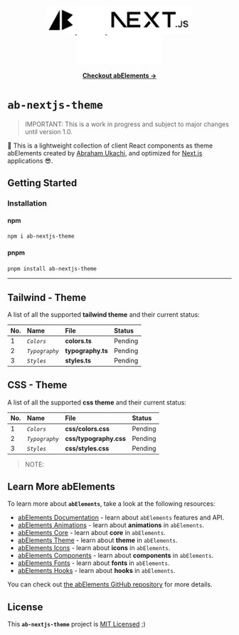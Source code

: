 <p align="center">
  <!-- Ab - Logo - Light Mode --> 
  <a href="https://abraham-ukachi.vercel.app/#gh-light-mode-only" target="_blank">
    <img src="./.github/ab-logo-light.svg" alt="Ab Logo on Light" width="64" height="64" />
  </a>

  <!-- Ab - Logo - Dark Mode --> 
  <a href="https://abraham-ukachi.vercel.app/#gh-dark-mode-only" target="_blank">
    <img src="./.github/ab-logo-dark.svg" alt="Ab Logo on Dark" width="64" height="64" />
  </a>

  <!-- Next.js - Logo Name - Light Mode -->
  <a href="https://nextjs.org/#gh-light-mode-only" target="_blank">
    <img src="./.github/nextjs-logoname-light.svg" alt="Next.js LogoName on Light" width="192" height="64" />
  </a>

  <!-- Next.js - Logo Name - Dark Mode -->
  <a href="https://nextjs.org/#gh-dark-mode-only" target="_blank">
    <img src="./.github/nextjs-logoname-dark.svg" alt="Next.js LogoName on Dark" width="192" height="64" />
  </a>

</p>


<p align="center">
    <a href="https://ab-elements.vercel.app/docs/theme" target="_blank"><b>Checkout abElements &rarr;</b></a>
</p>


# `ab-nextjs-theme`

> IMPORTANT: This is a work in progress and subject to major changes until version 1.0.


🎨 This is a lightweight collection of client React components as theme abElements created by [Abraham Ukachi](https://github.com/abraham-ukachi), and optimized for [Next.js](https://nextjs.org/docs) applications 😎. 



## Getting Started

### Installation

#### npm

```bash
npm i ab-nextjs-theme 
```

#### pnpm

```bash
pnpm install ab-nextjs-theme 
```

---


## Tailwind - Theme

A list of all the supported **tailwind theme** and their current status:

| No. | Name | File | Status |
|:----|:-----|:-----|:-------|
| 1 | *`Colors`* | **colors.ts** | Pending |
| 2 | *`Typography`* | **typography.ts** | Pending |
| 3 | *`Styles`* | **styles.ts** | Pending |



## CSS - Theme

A list of all the supported **css theme** and their current status:

| No. | Name | File | Status |
|:----|:-----|:-----|:-------|
| 1 | *`Colors`* | **css/colors.css** | Pending |
| 2 | *`Typography`* | **css/typography.css** | Pending |
| 3 | *`Styles`* | **css/styles.css** | Pending |


> NOTE:




## Learn More abElements

To learn more about **`abElements`**, take a look at the following resources:

- [abElements Documentation](https://ab-elements.vercel.app/docs) - learn about `abElements` features and API.
- [abElements Animations](https://ab-elements.vercel.app/docs/animations) - learn about **animations** in `abElements`.
- [abElements Core](https://ab-elements.vercel.app/docs/core) - learn about **core** in `abElements`.
- [abElements Theme](https://ab-elements.vercel.app/docs/theme) - learn about **theme** in `abElements`.
- [abElements Icons](https://ab-elements.vercel.app/docs/icons) - learn about **icons** in `abElements`.
- [abElements Components](https://ab-elements.vercel.app/docs/components) - learn about **components** in `abElements`. 
- [abElements Fonts](https://ab-elements.vercel.app/docs/fonts) - learn about **fonts** in `abElements`. 
- [abElements Hooks](https://ab-elements.vercel.app/docs/hooks) - learn about **hooks** in `abElements`. 

You can check out [the abElements GitHub repository](https://github.com/abraham-ukachi/ab-elements-app) for more details.


## License

This **`ab-nextjs-theme`** project is [MIT Licensed](./LICENSE) ;)



